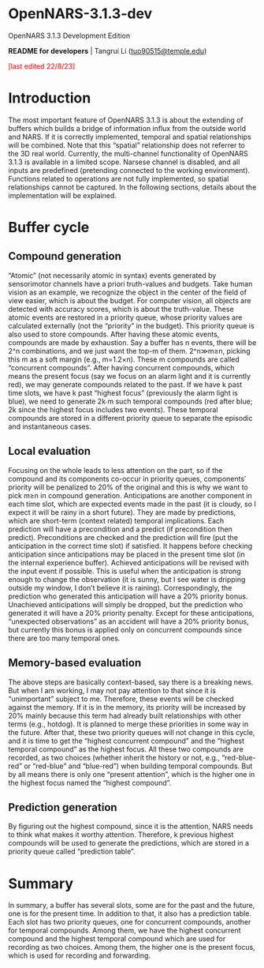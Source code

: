# OpenNARS-3.1.3-dev
OpenNARS 3.1.3 Development Edition

**README for developers**  | Tangrui Li (tuo90515@temple.edu)

<font color="red"> [last edited 22/8/23] </font>



# Introduction

The most important feature of OpenNARS 3.1.3 is about the extending of buffers which builds a bridge of information influx from the outside world and NARS. If it is correctly implemented, temporal and spatial relationships will be combined. Note that this “spatial” relationship does not referrer to the 3D real world.
Currently, the multi-channel functionality of OpenNARS 3.1.3 is available in a limited scope. Narsese channel is disabled, and all inputs are predefined (pretending connected to the working environment). Functions related to operations are not fully implemented, so spatial relationships cannot be captured.
In the following sections, details about the implementation will be explained.
 
# Buffer cycle

## Compound generation
“Atomic” (not necessarily atomic in syntax) events generated by sensorimotor channels have a priori truth-values and budgets. Take human vision as an example, we recognize the object in the center of the field of view easier, which is about the budget. For computer vision, all objects are detected with accuracy scores, which is about the truth-value.
These atomic events are restored in a priority queue, whose priority values are calculated externally (not the “priority” in the budget). This priority queue is also used to store compounds. 
After having these atomic events, compounds are made by exhaustion. Say a buffer has n events, there will be 2^n combinations, and we just want the top-m of them. 2^n≫m≥n, picking this m as a soft margin (e.g., m=1.2×n). These m compounds are called “concurrent compounds”.
After having concurrent compounds, which means the present focus (say we focus on an alarm light and it is currently red), we may generate compounds related to the past. If we have k past time slots, we have k past “highest focus” (previously the alarm light is blue), we need to generate 2k∙m such temporal compounds (red after blue; 2k since the highest focus includes two events). These temporal compounds are stored in a different priority queue to separate the episodic and instantaneous cases.
## Local evaluation
Focusing on the whole leads to less attention on the part, so if the compound and its components co-occur in priority queues, components’ priority will be penalized to 20% of the original and this is why we want to pick m≥n in compound generation.
Anticipations are another component in each time slot, which are expected events made in the past (it is cloudy, so I expect it will be rainy in a short future). They are made by predictions, which are short-term (context related) temporal implications. Each prediction will have a precondition and a predict (if precondition then predict). Preconditions are checked and the prediction will fire (put the anticipation in the correct time slot) if satisfied. It happens before checking anticipation since anticipations may be placed in the present time slot (in the internal experience buffer). 
Achieved anticipations will be revised with the input event if possible. This is useful when the anticipation is strong enough to change the observation (it is sunny, but I see water is dripping outside my window, I don’t believe it is raining). Correspondingly, the prediction who generated this anticipation will have a 20% priority bonus. Unachieved anticipations will simply be dropped, but the prediction who generated it will have a 20% priority penalty.
Except for these anticipations, “unexpected observations” as an accident will have a 20% priority bonus, but currently this bonus is applied only on concurrent compounds since there are too many temporal ones.
## Memory-based evaluation
The above steps are basically context-based, say there is a breaking news. But when I am working, I may not pay attention to that since it is “unimportant” subject to me. Therefore, these events will be checked against the memory. If it is in the memory, its priority will be increased by 20% mainly because this term had already built relationships with other terms (e.g., hotdog). It is planned to merge these priorities in some way in the future.
After that, these two priority queues will not change in this cycle, and it is time to get the “highest concurrent compound” and the “highest temporal compound” as the highest focus. All these two compounds are recorded, as two choices (whether inherit the history or not, e.g., “red-blue-red” or “red-blue” and “blue-red”) when building temporal compounds. But by all means there is only one “present attention”, which is the higher one in the highest focus named the “highest compound”.
## Prediction generation
By figuring out the highest compound, since it is the attention, NARS needs to think what makes it worthy attention. Therefore, k previous highest compounds will be used to generate the predictions, which are stored in a priority queue called “prediction table”. 
 
# Summary

In summary, a buffer has several slots, some are for the past and the future, one is for the present time. In addition to that, it also has a prediction table. Each slot has two priority queues, one for concurrent compounds, another for temporal compounds. Among them, we have the highest concurrent compound and the highest temporal compound which are used for recording as two choices. Among them, the higher one is the present focus, which is used for recording and forwarding.
